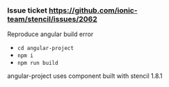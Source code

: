 ### Issue ticket https://github.com/ionic-team/stencil/issues/2062

Reproduce angular build error
- `cd angular-project`
- `npm i`
- `npm run build`

angular-project uses component built with stencil 1.8.1
